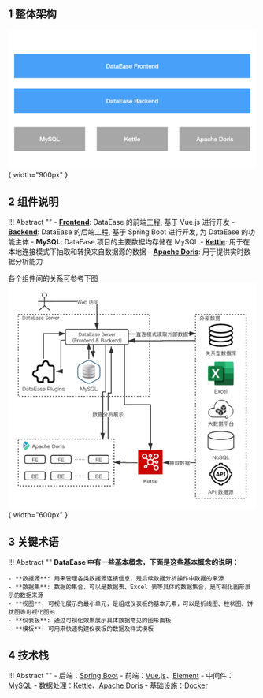 ## 1 整体架构

![整体架构](./img/system-arch.png){ width="900px" }

## 2 组件说明

!!! Abstract ""
    - **[Frontend](https://github.com/dataease/dataease/tree/main/frontend)**: DataEase 的前端工程, 基于 Vue.js 进行开发
    - **[Backend](https://github.com/dataease/dataease/tree/main/backend)**: DataEase 的后端工程, 基于 Spring Boot 进行开发, 为 DataEase 的功能主体
    - **MySQL**: DataEase 项目的主要数据均存储在 MySQL
    - **[Kettle](https://github.com/pentaho/pentaho-kettle)**: 用于在本地连接模式下抽取和转换来自数据源的数据
    - **[Apache Doris](https://github.com/apache/incubator-doris/)**: 用于提供实时数据分析能力

各个组件间的关系可参考下图  
![组件说明](./img/components.png){ width="600px" }

## 3 关键术语

!!! Abstract ""
    **DataEase 中有一些基本概念，下面是这些基本概念的说明：**

    - **数据源**: 用来管理各类数据源连接信息，是后续数据分析操作中数据的来源
    - **数据集**: 数据的集合，可以是数据表、Excel 表等具体的数据集合，是可视化图形展示的数据来源
    - **视图**: 可视化展示的最小单元，是组成仪表板的基本元素，可以是折线图、柱状图、饼状图等可视化图形
    - **仪表板**: 通过可视化效果展示具体数据常见的图形面板
    - **模板**: 可用来快速构建仪表板的数据及样式模板
    
## 4 技术栈

!!! Abstract ""
    - 后端：[Spring Boot](https://spring.io/projects/spring-boot)
    - 前端：[Vue.js](https://vuejs.org/)、[Element](https://element.eleme.cn/)
    - 中间件：[MySQL](https://www.mysql.com/)
    - 数据处理：[Kettle](https://github.com/pentaho/pentaho-kettle)、[Apache Doris](https://github.com/apache/incubator-doris/)
    - 基础设施：[Docker](https://www.docker.com/)
